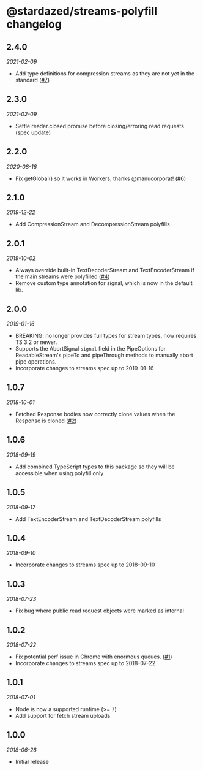 # @stardazed/streams-polyfill changelog

## 2.4.0
_2021-02-09_
* Add type definitions for compression streams as they are not yet in the standard ([#7](https://github.com/stardazed/sd-streams/issues/7))

## 2.3.0
_2021-02-09_
* Settle reader.closed promise before closing/erroring read requests (spec update)

## 2.2.0
_2020-08-16_
* Fix getGlobal() so it works in Workers, thanks @manucorporat! ([#6](https://github.com/stardazed/sd-streams/pull/6))

## 2.1.0
_2019-12-22_
* Add CompressionStream and DecompressionStream polyfills

## 2.0.1
_2019-10-02_
* Always override built-in TextDecoderStream and TextEncoderStream if the main streams were polyfilled ([#4](https://github.com/stardazed/sd-streams/issues/4))
* Remove custom type annotation for signal, which is now in the default lib.

## 2.0.0
_2019-01-16_
* BREAKING: no longer provides full types for stream types, now requires TS 3.2 or newer.
* Supports the AbortSignal `signal` field in the PipeOptions for ReadableStream's pipeTo and pipeThrough methods to manually
  abort pipe operations.
* Incorporate changes to streams spec up to 2019-01-16

## 1.0.7
_2018-10-01_
* Fetched Response bodies now correctly clone values when the Response is cloned ([#2](https://github.com/stardazed/sd-streams/issues/2))

## 1.0.6
_2018-09-19_
* Add combined TypeScript types to this package so they will be accessible when using polyfill only

## 1.0.5
_2018-09-17_
* Add TextEncoderStream and TextDecoderStream polyfills

## 1.0.4
_2018-09-10_
* Incorporate changes to streams spec up to 2018-09-10

## 1.0.3
_2018-07-23_
* Fix bug where public read request objects were marked as internal

## 1.0.2
_2018-07-22_
* Fix potential perf issue in Chrome with enormous queues. ([#1](https://github.com/stardazed/sd-streams/issues/1))
* Incorporate changes to streams spec up to 2018-07-22

## 1.0.1
_2018-07-01_
* Node is now a supported runtime (>= 7)
* Add support for fetch stream uploads

## 1.0.0
_2018-06-28_
* Initial release
